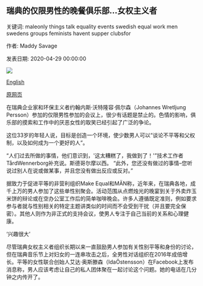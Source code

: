 ## 瑞典的仅限男性的晚餐俱乐部...女权主义者

关键词: maleonly things talk equality events swedish equal work men swedens groups feminists havent supper clubsfor

作者: Maddy Savage

发表日期: 2020-04-29 00:00:00

![](https://ichef.bbci.co.uk/wwfeatures/live/624_351/images/live/p0/8b/xc/p08bxcv3.jpg)

[English](Sweden%E2%80%99s%20male-only%20supper%20clubs...for%20feminists.md)

[原网页](https://www.bbc.com/worklife/article/20200429-swedens-male-only-supper-clubsfor-feminists)

在瑞典企业家和环保主义者约翰内斯·沃特隆容·佩尔森（Johannes Wretljung Persson）参加的仅限男性参加的会议上，很少有话题是禁止的。色情的影响，俱乐部的摸索和工作中的厌恶女性的取笑已经引起了广泛的争论。

这位33岁的年轻人说，目标是创造一个环境，使少数男人可以“谈论不平等和父权制，以及如何成为一个更好的人”。

“人们过去所做的事情，他们意识到，'这太糟糕了，我做到了！'”技术工作者TårdWennerborg补充说。斯德哥尔摩以西。 “此外，您还没有做过的事情–您听说过别人在说或做某事，并且您没有做出反应或反对。”

据致力于促进平等的非营利组织Make Equal和MÄN称，近年来，在瑞典各地，成千上万的男人参加了这些单性别聚会。活动范围从点燃烛光的晚宴到关于外卖炸玉米饼的辩论或在空办公室工作后的简单咖啡晚会。许多人遵循既定准则，例如要求参与者就与性别相关的特定主题讲类似的时间而不会受到干扰（并且要完全保密）。其他人则作为非正式的支持会议，使男人专注于自己当前的关系和心理健康。

‘兴趣很大’

尽管瑞典女权主义者组织长期以来一直鼓励男人参加有关性别平等和身份的讨论，但在瑞典音乐节上对妇女的一连串攻击之后，全男性对话组织在2016年成倍增长。平等的女性联合创始人艾达·奥斯滕森（IdaÖstensson）在Facebook上发布消息称，男人应该考虑让自己的私人团体聚在一起讨论这个问题。她的电话在几分钟之内传开了。